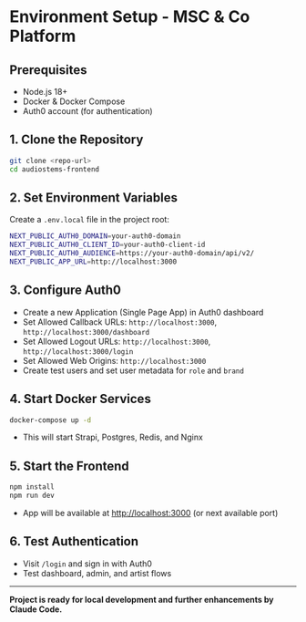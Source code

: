 # Environment Setup - MSC & Co Platform

## Prerequisites
- Node.js 18+
- Docker & Docker Compose
- Auth0 account (for authentication)

## 1. Clone the Repository
```bash
git clone <repo-url>
cd audiostems-frontend
```

## 2. Set Environment Variables
Create a `.env.local` file in the project root:
```bash
NEXT_PUBLIC_AUTH0_DOMAIN=your-auth0-domain
NEXT_PUBLIC_AUTH0_CLIENT_ID=your-auth0-client-id
NEXT_PUBLIC_AUTH0_AUDIENCE=https://your-auth0-domain/api/v2/
NEXT_PUBLIC_APP_URL=http://localhost:3000
```

## 3. Configure Auth0
- Create a new Application (Single Page App) in Auth0 dashboard
- Set Allowed Callback URLs: `http://localhost:3000`, `http://localhost:3000/dashboard`
- Set Allowed Logout URLs: `http://localhost:3000`, `http://localhost:3000/login`
- Set Allowed Web Origins: `http://localhost:3000`
- Create test users and set user metadata for `role` and `brand`

## 4. Start Docker Services
```bash
docker-compose up -d
```
- This will start Strapi, Postgres, Redis, and Nginx

## 5. Start the Frontend
```bash
npm install
npm run dev
```
- App will be available at [http://localhost:3000](http://localhost:3000) (or next available port)

## 6. Test Authentication
- Visit `/login` and sign in with Auth0
- Test dashboard, admin, and artist flows

---

**Project is ready for local development and further enhancements by Claude Code.** 